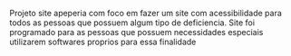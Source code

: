 Projeto site apeperia com foco em fazer um site com acessibilidade para todos as pessoas que possuem algum tipo de deficiencia. Site foi programado para as pessoas que possuem necessidades especiais utilizarem softwares proprios para essa finalidade